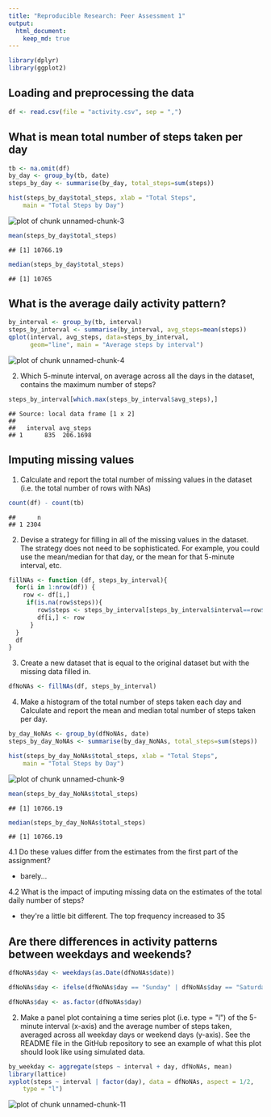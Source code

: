 ```yaml
---
title: "Reproducible Research: Peer Assessment 1"
output: 
  html_document:
    keep_md: true
---
```


```r
library(dplyr)
library(ggplot2)
```
## Loading and preprocessing the data

```r
df <- read.csv(file = "activity.csv", sep = ",")
```


## What is mean total number of steps taken per day



```r
tb <- na.omit(df)
by_day <- group_by(tb, date)
steps_by_day <- summarise(by_day, total_steps=sum(steps))

hist(steps_by_day$total_steps, xlab = "Total Steps",  
    main = "Total Steps by Day")
```

![plot of chunk unnamed-chunk-3](figure/unnamed-chunk-3-1.png) 

```r
mean(steps_by_day$total_steps)
```

```
## [1] 10766.19
```

```r
median(steps_by_day$total_steps)
```

```
## [1] 10765
```


## What is the average daily activity pattern?


```r
by_interval <- group_by(tb, interval)
steps_by_interval <- summarise(by_interval, avg_steps=mean(steps))
qplot(interval, avg_steps, data=steps_by_interval, 
      geom="line", main = "Average steps by interval")
```

![plot of chunk unnamed-chunk-4](figure/unnamed-chunk-4-1.png) 

2. Which 5-minute interval, on average across all the days in the dataset, contains the maximum number of steps?


```r
steps_by_interval[which.max(steps_by_interval$avg_steps),]
```

```
## Source: local data frame [1 x 2]
## 
##   interval avg_steps
## 1      835  206.1698
```

## Imputing missing values

1. Calculate and report the total number of missing values in the dataset (i.e. the total number of rows with NAs)


```r
count(df) - count(tb)
```

```
##      n
## 1 2304
```
2. Devise a strategy for filling in all of the missing values in the dataset. The strategy does not need to be sophisticated. For example, you could use the mean/median for that day, or the mean for that 5-minute interval, etc.


```r
fillNAs <- function (df, steps_by_interval){
  for(i in 1:nrow(df)) {
    row <- df[i,]
     if(is.na(row$steps)){
        row$steps <- steps_by_interval[steps_by_interval$interval==row$interval,]$avg_steps
        df[i,] <- row
      }
  }
  df
}
```
3. Create a new dataset that is equal to the original dataset but with the missing data filled in.

```r
dfNoNAs <- fillNAs(df, steps_by_interval)
```

4. Make a histogram of the total number of steps taken each day and Calculate and report the mean and median total number of steps taken per day. 


```r
by_day_NoNAs <- group_by(dfNoNAs, date)
steps_by_day_NoNAs <- summarise(by_day_NoNAs, total_steps=sum(steps))

hist(steps_by_day_NoNAs$total_steps, xlab = "Total Steps",  
    main = "Total Steps by Day")
```

![plot of chunk unnamed-chunk-9](figure/unnamed-chunk-9-1.png) 

```r
mean(steps_by_day_NoNAs$total_steps)
```

```
## [1] 10766.19
```

```r
median(steps_by_day_NoNAs$total_steps)
```

```
## [1] 10766.19
```
4.1 Do these values differ from the estimates from the first part of the assignment?  
  + barely...

4.2 What is the impact of imputing missing data on the estimates of the total daily number of steps?  
  + they're a little bit different. The top frequency increased to 35

## Are there differences in activity patterns between weekdays and weekends?

```r
dfNoNAs$day <- weekdays(as.Date(dfNoNAs$date))

dfNoNAs$day <- ifelse(dfNoNAs$day == "Sunday" | dfNoNAs$day == "Saturday", "Weekend","Weekday")

dfNoNAs$day <- as.factor(dfNoNAs$day)
```
2. Make a panel plot containing a time series plot (i.e. type = "l") of the 5-minute interval (x-axis) and the average number of steps taken, averaged across all weekday days or weekend days (y-axis). See the README file in the GitHub repository to see an example of what this plot should look like using simulated data.


```r
by_weekday <- aggregate(steps ~ interval + day, dfNoNAs, mean)
library(lattice)
xyplot(steps ~ interval | factor(day), data = dfNoNAs, aspect = 1/2, 
    type = "l")
```

![plot of chunk unnamed-chunk-11](figure/unnamed-chunk-11-1.png) 
